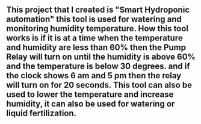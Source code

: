 ## This project that I created is "Smart Hydroponic automation" this tool is used for watering and monitoring humidity temperature. How this tool works is if it is at a time when the temperature and humidity are less than 60% then the Pump Relay will turn on until the humidity is above 60% and the temperature is below 30 degrees. and if the clock shows 6 am and 5 pm then the relay will turn on for 20 seconds. This tool can also be used to lower the temperature and increase humidity, it can also be used for watering or liquid fertilization.

<!--
**Babangoteks/Babangoteks** is a ✨ _special_ ✨ repository because its `README.md` (this file) appears on your GitHub profile.

Here are some ideas to get you started:

- 🔭 I’m currently working on ...
- 🌱 I’m currently learning ...
- 👯 I’m looking to collaborate on ...
- 🤔 I’m looking for help with ...
- 💬 Ask me about ...
- 📫 How to reach me: ...
- 😄 Pronouns: ...
- ⚡ Fun fact: ...
-->
